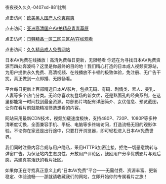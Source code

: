 夜夜夜久久久-0407xd-881比鸭


点击访问：<a href="https://rtj-3zo.pages.dev/">欧美黑人国产人伦爽爽爽</a>

点击访问：<a href="https://gda-c7m.pages.dev/">亚洲高清国产AV拍精品青青草原</a>

点击访问：<a href="https://gfd-5xg.pages.dev/">日韩精品一区二区三区AV在线观看</a>

点击访问：<a href="https://fdhf-454.pages.dev/">久久精品成人免费网站</a>


日本AV免费在线播放｜高清免费每日更新，无限畅看
你还在为寻找日本AV免费资源而四处奔波吗？这里是你最终的目的地！我们精心打造的日本成人视频资源站，为用户提供永久免费、高清视频、在线播放不卡顿的极致体验，免注册、无广告干扰，真正做到一点即播、无限畅看。

平台每日更新上百部精选日本AV影片，包括无码、有码、剧情类、素人、美乳、人妻等多个热门分类。无论你喜欢初登场的新女优，还是熟面孔的经典系列，在这里都能第一时间找到最全资源。每部影片均配有详细简介、女优信息、预览截图，让你在看片前就能精准筛选想看的内容。

网站采用最新CDN技术，视频加载速度极快，支持480P、720P、1080P等多种清晰度切换，全面兼容手机、平板、电脑等多终端访问，打造流畅无阻的观影体验。不论你在家还是出行途中，只要打开浏览器，即可轻松进入日本AV免费世界。

我们同时注重内容合规与用户隐私，采用HTTPS加密连接，拒绝一切恶意跳转与弹窗广告。为保证站内生态良性，开放用户评论区，鼓励用户分享优质影片与观后感，共建真实活跃的看片社区。

如果你正在寻找真正意义上的“日本AV免费”平台——无需付费、资源丰富、更新稳定、体验流畅——那就请收藏我们的网站，立即开始你的专属看片之旅！


<span style="display:none;">[Canonical link](https://github.com/axdue4456/06452 ）</span>
